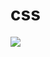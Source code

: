 # css
![](![image](https://github.com/himanshusingla123/css/assets/95504579/f18b9fea-c533-4b57-8350-fa8409cfa2f9))
